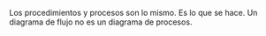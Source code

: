 Los procedimientos y procesos son lo mismo. Es lo que se hace. Un diagrama de flujo no es un diagrama de procesos.